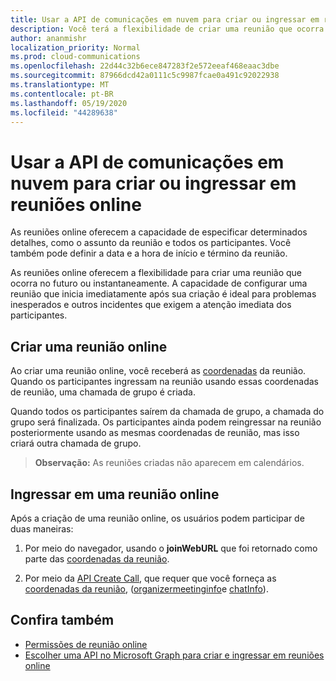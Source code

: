 ```yaml
---
title: Usar a API de comunicações em nuvem para criar ou ingressar em reuniões online
description: Você terá a flexibilidade de criar uma reunião que ocorra no futuro ou instantaneamente
author: ananmishr
localization_priority: Normal
ms.prod: cloud-communications
ms.openlocfilehash: 22d44c32b6ece847283f2e572eeaf468eaac3dbe
ms.sourcegitcommit: 87966dcd42a0111c5c9987fcae0a491c92022938
ms.translationtype: MT
ms.contentlocale: pt-BR
ms.lasthandoff: 05/19/2020
ms.locfileid: "44289638"
---
```

# <a name="use-the-cloud-communications-api-to-create-or-join-online-meetings"></a>Usar a API de comunicações em nuvem para criar ou ingressar em reuniões online

As reuniões online oferecem a capacidade de especificar determinados detalhes, como o assunto da reunião e todos os participantes. Você também pode definir a data e a hora de início e término da reunião.

As reuniões online oferecem a flexibilidade para criar uma reunião que ocorra no futuro ou instantaneamente. A capacidade de configurar uma reunião que inicia imediatamente após sua criação é ideal para problemas inesperados e outros incidentes que exigem a atenção imediata dos participantes.

## <a name="create-an-online-meeting"></a>Criar uma reunião online

Ao criar uma reunião online, você receberá as [coordenadas](/graph/api/resources/onlinemeeting) da reunião. Quando os participantes ingressam na reunião usando essas coordenadas de reunião, uma chamada de grupo é criada.

Quando todos os participantes saírem da chamada de grupo, a chamada do grupo será finalizada. Os participantes ainda podem reingressar na reunião posteriormente usando as mesmas coordenadas de reunião, mas isso criará outra chamada de grupo.

>**Observação:** As reuniões criadas não aparecem em calendários.

## <a name="join-an-online-meeting"></a>Ingressar em uma reunião online
Após a criação de uma reunião online, os usuários podem participar de duas maneiras:

1. Por meio do navegador, usando o **joinWebURL** que foi retornado como parte das [coordenadas da reunião](/graph/api/resources/onlinemeeting).

2. Por meio da [API Create Call](/graph/api/application-post-calls#example-5-join-scheduled-meeting-with-service-hosted-media), que requer que você forneça as [coordenadas da reunião](/graph/api/resources/onlinemeeting), ([organizermeetinginfo](/graph/api/resources/organizermeetinginfo)e [chatInfo](/graph/api/resources/chatinfo)).

## <a name="see-also"></a>Confira também

- [Permissões de reunião online](/graph/permissions-reference#online-meetings-permissions)
- [Escolher uma API no Microsoft Graph para criar e ingressar em reuniões online](choose-online-meeting-api.md)
